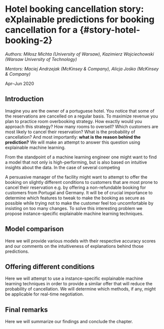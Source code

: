 # Hotel booking cancellation story: eXplainable predictions for booking cancellation for a {#story-hotel-booking-2}

*Authors: Miłosz Michta (University of Warsaw), Kazimierz Wojciechowski (Warsaw University of Technology)*

*Mentors: Maciej Andrzejak (McKinsey & Company), Alicja Jośko (McKinsey & Company)*

Apr–Jun 2020

## Introduction

Imagine you are the owner of a portuguese hotel. You notice that some of the reservations are cancelled on a regular basis. To maximize revenue you plan to practice room overbooking strategy. How exactly would you approach this strategy? How many rooms to oversell? Which customers are most likely to cancel their reservation? What is the probability of cancellation? And most importantly: **what is the reason behind the prediction?** We will make an attempt to answer this question using explainable machine learning.

From the standpoint of a machine learning engineer one might want to find a model that not only is high-performing, but is also based on intuitive insights about the data. In the case of several competing

A persuasive manager of the facility might want to attempt to offer the booking on slightly different conditions to customers that are most prone to cancel their reservation e.g. by offering a non-refundable booking for customers from Portugal and Germany. It will be of crucial importance to determine which features to tweak to make the booking as secure as possible while trying not to make the customer feel too uncomfortable by insisting on too many changes. To solve this interesting problem we propose instance-specific explainable machine learning techniques.

## Model comparison

Here we will provide various models with their respective accuracy scores and our comments on the intuitiveness of explanations behind those predictions.

## Offering different conditions

Here we will attempt to use a instance-specific explainable machine learning techniques in order to provide a similar offer that will reduce the probability of cancellation.
We will determine which methods, if any, might be applicable for real-time negotiation.

## Final remarks

Here we will summarize our findings and conclude the chapter.